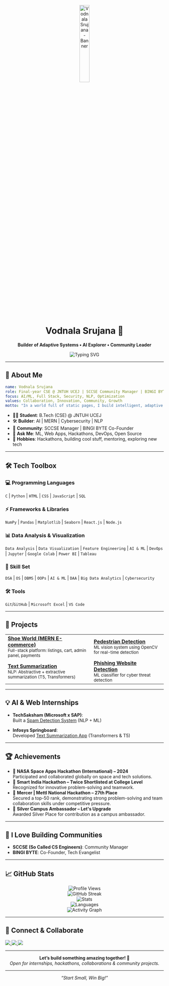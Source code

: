 <!-- Banner -->
<p align="center">
  <img src="https://media.licdn.com/dms/image/v2/D5603AQEu2IJ24BNxsw/profile-displayphoto-shrink_400_400/profile-displayphoto-shrink_400_400/0/1719803922093?e=1756339200&v=beta&t=qoP6BztjNFIGxNX2ubgUWMSIL1TCDCCfIPY2TbIYLNc" alt="Vodnala Srujana - Banner" width="25%">
</p>

<h1 align="center">Vodnala Srujana 🚀</h1>
<p align="center">
  <b>Builder of Adaptive Systems • AI Explorer • Community Leader</b>
</p>
<p align="center">
  <img src="https://readme-typing-svg.herokuapp.com?font=Fira+Code&weight=600&size=22&duration=2500&pause=700&color=FFA500&center=true&vCenter=true&width=650&lines=Turning+Ideas+Into+Impactful+Code;AI+%7C+Web+%7C+Cybersecurity+%7C+Community;Always+Learning+%E2%9C%A8;Let%27s+Collaborate%21+🤝" alt="Typing SVG">
</p>

---

## 🌟 About Me

```yaml
name: Vodnala Srujana
role: Final-year CSE @ JNTUH UCEJ | SCCSE Community Manager | BINGI BYTE Co-Founder
focus: AI/ML, Full Stack, Security, NLP, Optimization
values: Collaboration, Innovation, Community, Growth
motto: "In a world full of static pages, I build intelligent, adaptive systems."
```

- 🧑‍🎓 **Student**: B.Tech (CSE) @ JNTUH UCEJ  
- 🛠 **Builder**: AI | MERN | Cybersecurity | NLP  
- 🚀 **Community**: SCCSE Manager | BINGI BYTE Co-Founder  
- 💬 **Ask Me**: ML, Web Apps, Hackathons, DevOps, Open Source  
- 🧩 **Hobbies**: Hackathons, building cool stuff, mentoring, exploring new tech

---

## 🛠️ Tech Toolbox

### 💻 Programming Languages
`C` | `Python` | `HTML` | `CSS` | `JavaScript` | `SQL`

### ⚡ Frameworks & Libraries
`NumPy` | `Pandas` | `Matplotlib` | `Seaborn` | `React.js` | `Node.js`

### 📊 Data Analysis & Visualization
`Data Analysis` | `Data Visualization` | `Feature Engineering` | `AI & ML` | `DevOps` | `Jupyter` | `Google Colab` | `Power BI` | `Tableau`

### 🧠 Skill Set
`DSA` | `OS` | `DBMS` | `OOPs` | `AI & ML` | `DAA` | `Big Data Analytics` | `Cybersecurity`

### 🛠️ Tools
`Git`/`GitHub` | `Microsoft Excel` | `VS Code`

---

## 🚀 Projects

<table>
  <tr>
    <td>
      <b><a href="https://shoe-world-client.vercel.app/">Shoe World (MERN E-commerce)</a></b><br>
      <sub>Full-stack platform: listings, cart, admin panel, payments</sub>
    </td>
    <td>
      <b><a href="https://github.com/VodnalaSrujana004/Pedestrian-Detection-RRP">Pedestrian Detection</a></b><br>
      <sub>ML vision system using OpenCV for real-time detection</sub>
    </td>
  </tr>
  <tr>
    <td>
      <b><a href="https://github.com/VodnalaSrujana004/Text_Summarization_infosys">Text Summarization</a></b><br>
      <sub>NLP: Abstractive + extractive summarization (T5, Transformers)</sub>
    </td>
    <td>
      <b><a href="https://github.com/VodnalaSrujana004/phishing-website-detection-content-based">Phishing Website Detection</a></b><br>
      <sub>ML classifier for cyber threat detection</sub>
    </td>
  </tr>
</table>

---

## 💡 AI & Web Internships

- **TechSaksham (Microsoft x SAP)**:  
  Built a [Spam Detection System](https://vodnalasrujana004-spam-detect-nlp-spamdetector-ymifus.streamlit.app/) (NLP + ML)

- **Infosys Springboard**:  
  Developed [Text Summarization App](https://prabhjotschugh-text-summarization.onrender.com/) (Transformers & T5)

---

## 🏆 Achievements

- 🚀 **NASA Space Apps Hackathon (International) – 2024**  
  Participated and collaborated globally on space and tech solutions.
- 🥈 **Smart India Hackathon – Twice Shortlisted at College Level**  
  Recognized for innovative problem-solving and teamwork.
- 🥉 **Mercer | Mettl National Hackathon – 27th Place**  
  Secured a top-50 rank, demonstrating strong problem-solving and team collaboration skills under competitive pressure.
- 🥈 **Silver Campus Ambassador – Let's Upgrade**  
  Awarded Silver Place for contribution as a campus ambassador.

---

## 👥 I Love Building Communities

- **SCCSE (So Called CS Engineers)**: Community Manager  
- **BINGI BYTE**: Co-Founder, Tech Evangelist  

---

## 📈 GitHub Stats

<p align="center">
  <img src="https://komarev.com/ghpvc/?username=VodnalaSrujana004&label=Profile%20views&color=ffa500&style=flat" alt="Profile Views" />
  <br/>
  <img src="https://github-readme-streak-stats.herokuapp.com?user=VodnalaSrujana004&theme=orange&hide_border=true&date_format=j%20M%5B%20Y%5D" alt="GitHub Streak"/>
  <br/>
  <img src="https://github-readme-stats.vercel.app/api?username=VodnalaSrujana004&show_icons=true&theme=orange&hide_border=true" alt="Stats" />
  <br/>
  <img src="https://github-readme-stats.vercel.app/api/top-langs/?username=VodnalaSrujana004&layout=compact&theme=orange&hide_border=true" alt="Languages" />
  <br/>
  <img src="https://github-readme-activity-graph.vercel.app/graph?username=VodnalaSrujana004&theme=gruvbox&hide_border=true" alt="Activity Graph"/>
</p>


---

## 🤝 Connect & Collaborate

<p align="left">
  <a href="https://www.linkedin.com/in/vodnala-srujana-272a06278/" target="_blank">
    <img src="https://img.shields.io/badge/LinkedIn-0A66C2?style=for-the-badge&logo=linkedin&logoColor=white">
  </a>
  <a href="https://github.com/VodnalaSrujana004" target="_blank">
    <img src="https://img.shields.io/badge/GitHub-171515?style=for-the-badge&logo=github&logoColor=white">
  </a>
  <a href="mailto:vodnalasrujana29@gmail.com" target="_blank">
    <img src="https://img.shields.io/badge/Gmail-D14836?style=for-the-badge&logo=gmail&logoColor=white">
  </a>
</p>

---

<p align="center">
  <b>Let’s build something amazing together! 👾</b><br>
  <i>Open for internships, hackathons, collaborations & community projects.</i>
</p>

---

<p align="center"><i>
  “Start Small, Win Big!”
</i></p>

<!---
VodnalaSrujana004/VodnalaSrujana004 is a ✨ special ✨ repository because its `README.md` (this file) appears on your GitHub profile.
You can click the Preview link to take a look at your changes.
--->
